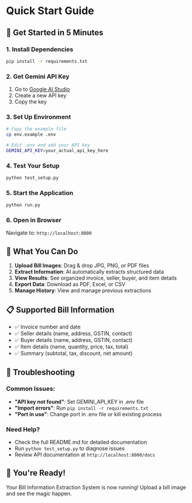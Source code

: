 # Quick Start Guide

## 🚀 Get Started in 5 Minutes

### 1. Install Dependencies
```bash
pip install -r requirements.txt
```

### 2. Get Gemini API Key
1. Go to [Google AI Studio](https://makersuite.google.com/app/apikey)
2. Create a new API key
3. Copy the key

### 3. Set Up Environment
```bash
# Copy the example file
cp env.example .env

# Edit .env and add your API key
GEMINI_API_KEY=your_actual_api_key_here
```

### 4. Test Your Setup
```bash
python test_setup.py
```

### 5. Start the Application
```bash
python run.py
```

### 6. Open in Browser
Navigate to: `http://localhost:8000`

## 🎯 What You Can Do

1. **Upload Bill Images**: Drag & drop JPG, PNG, or PDF files
2. **Extract Information**: AI automatically extracts structured data
3. **View Results**: See organized invoice, seller, buyer, and item details
4. **Export Data**: Download as PDF, Excel, or CSV
5. **Manage History**: View and manage previous extractions

## 📋 Supported Bill Information

- ✅ Invoice number and date
- ✅ Seller details (name, address, GSTIN, contact)
- ✅ Buyer details (name, address, GSTIN, contact)
- ✅ Item details (name, quantity, price, tax, total)
- ✅ Summary (subtotal, tax, discount, net amount)

## 🔧 Troubleshooting

### Common Issues:
- **"API key not found"**: Set GEMINI_API_KEY in .env file
- **"Import errors"**: Run `pip install -r requirements.txt`
- **"Port in use"**: Change port in .env file or kill existing process

### Need Help?
- Check the full README.md for detailed documentation
- Run `python test_setup.py` to diagnose issues
- Review API documentation at `http://localhost:8000/docs`

## 🎉 You're Ready!

Your Bill Information Extraction System is now running! Upload a bill image and see the magic happen. 